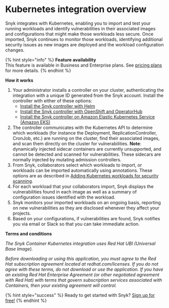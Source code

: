 # Kubernetes integration overview

Snyk integrates with Kubernetes, enabling you to import and test your running workloads and identify vulnerabilities in their associated images and configurations that might make those workloads less secure. Once imported, Snyk continues to monitor those workloads, identifying additional security issues as new images are deployed and the workload configuration changes.

{% hint style="info" %}
**Feature availability**  
This feature is available in Business and Enterprise plans. See [pricing plans](https://snyk.io/plans/) for more details.
{% endhint %}

**How it works**

1. Your administrator installs a controller on your cluster, authenticating the integration with a unique ID generated from the Snyk account. Install the controller with either of these options:
   * [Install the Snyk controller with Helm](https://support.snyk.io/hc/articles/360003916158#UUID-753328ea-3d73-0eeb-4301-c22522273797/)
   * [Install the Snyk controller with OpenShift and OperatorHub](https://support.snyk.io/hc/articles/360006548317#UUID-7b1c8c43-51a6-d807-5623-e2338f830623/)
   * [Install the Snyk controller on Amazon Elastic Kubernetes Service \(Amazon EKS\)](https://support.snyk.io/hc/en-us/articles/360011128137/)
2. The controller communicates with the Kubernetes API to determine which workloads \(for instance the Deployment, ReplicationController, CronJob, etc.\) are running on the cluster, find their associated images, and scan them directly on the cluster for vulnerabilities. **Note**: dynamically injected sidecar containers are currently unsupported, and cannot be detected and scanned for vulnerabilities. These sidecars are normally injected by mutating admission controllers.
3. From Snyk, collaborators select which workloads to import, or workloads can be imported automatically using annotations. These options are as described in [Adding Kubernetes workloads for security scanning](https://support.snyk.io/hc/articles/360003947117#UUID-a0526554-0943-3363-6977-7a11f766ede2).
4. For each workload that your collaborators import, Snyk displays the vulnerabilities found in each image as well as a summary of configuration issues identified with the workload.
5. Snyk monitors your imported workloads on an ongoing basis, reporting on new vulnerabilities as they are disclosed whenever they affect your projects.
6. Based on your configurations, if vulnerabilities are found, Snyk notifies you via email or Slack so that you can take immediate action.

**Terms and conditions**

_The Snyk Container Kubernetes integration uses Red Hat UBI \(Universal Base Image\)._

_Before downloading or using this application, you must agree to the Red Hat subscription agreement located at redhat.com/licenses. If you do not agree with these terms, do not download or use the application. If you have an existing Red Hat Enterprise Agreement \(or other negotiated agreement with Red Hat\) with terms that govern subscription services associated with Containers, then your existing agreement will control._

{% hint style="success" %}
Ready to get started with Snyk? [Sign up for free!](https://snyk.io/login?cta=sign-up&loc=footer&page=support_docs_page/)
{% endhint %}

